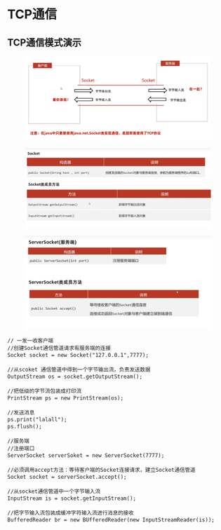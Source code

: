 # TCP通信

## TCP通信模式演示

<figure><img src="../.gitbook/assets/image (7).png" alt=""><figcaption></figcaption></figure>

<figure><img src="../.gitbook/assets/image (8).png" alt=""><figcaption></figcaption></figure>

<figure><img src="../.gitbook/assets/image.png" alt=""><figcaption></figcaption></figure>

```
// 一发一收客户端
//创建Socket通信管道请求有服务端的连接
Socket socket = new Socket("127.0.0.1",7777);

//从scoket 通信管道中得到一个字节输出流，负责发送数据
OutputStream os = socket.getOutputStream();

//把低级的字节流包装成打印流
PrintStream ps = new PrintStream(os);

//发送消息
ps.print("lalall");
ps.flush();

//服务端
//注册端口
ServerSocket serverSoket = new ServerSocket(7777);

//必须调用accept方法：等待客户端的Socket连接请求，建立Socket通信管道
Socket socket = serverSocket.accept();

//从socket通信管道中一个字节输入流
InputStream is = socket.getInputStream();

//把字节输入流包装成缓冲字符输入流进行消息的接收
BufferedReader br = new BUfferedReader(new InputStreamReader(is));

```
